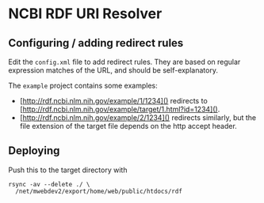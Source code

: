# NCBI RDF URI Resolver

## Configuring / adding redirect rules

Edit the `config.xml` file to add redirect rules.  They are based on
regular expression matches of the URL, and should be self-explanatory.

The `example` project contains some examples:

* [http://rdf.ncbi.nlm.nih.gov/example/1/1234]() redirects to
  [http://rdf.ncbi.nlm.nih.gov/example/target/1.html?id=1234]().
* [http://rdf.ncbi.nlm.nih.gov/example/2/1234]() redirects similarly, but
  the file extension of the target file depends on the http accept header.

## Deploying

Push this to the target directory with 
 
    rsync -av --delete ./ \
      /net/mwebdev2/export/home/web/public/htdocs/rdf

